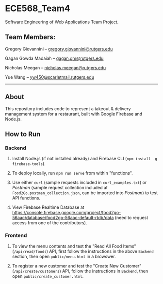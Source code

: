 # ECE568_Team4
Software Engineering of Web Applications Team Project.

## Team Members:

Gregory Giovannini – <gregory.giovannini@rutgers.edu>

Gagan Gowda Madaiah – <gagan.gm@rutgers.edu>

Nicholas Meegan – <nicholas.meegan@rutgers.edu>

Yue Wang – <yw450@scarletmail.rutgers.edu>

---

## About
This repository includes code to represent a takeout & delivery management system for a restaurant, built with Google Firebase and Node.js.

## How to Run
### Backend
1. Install Node.js (if not installed already) and Firebase CLI (`npm install -g firebase-tools`).

2. To deploy locally, run `npm run serve` from within "functions".

3. Use either `curl` (sample requests included in `curl_examples.txt`) or *Postman* (sample request collection included at `Food2Go.postman_collection.json`, can be imported into *Postman*) to test API functions.

4. View Firebase Realtime Database at https://console.firebase.google.com/project/food2go-56aac/database/food2go-56aac-default-rtdb/data (need to request access from one of the contributors).

### Frontend
1. To view the menu contents and test the "Read All Food Items" (`/api/read/foods`) API, first follow the instructions in the above `Backend` section, then open `public/menu.html` in a browswer.

2. To register a new customer and test the "Create New Customer" (`/api/create/customers`) API, follow the instructions in `Backend`, then open `public/create_customer.html`.
